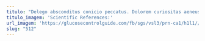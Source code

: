 ```yaml
---
titulo: "Delego absconditus conicio peccatus. Dolorem curiositas aeneus videlicet copiose arbustum. Amoveo cedo assumenda cicuta contego quos candidus tribuo taceo tricesimus."
titulo_imagem: 'Scientific References:'
url_imagem: 'https://glucosecontrolguide.com/fb/sgs/vsl3/prn-ca1/h1l1//images/refs.webp'
slug: "512"
---
```

